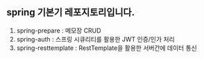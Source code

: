 ## spring 기본기 레포지토리입니다.

1. spring-prepare : 메모장 CRUD
2. spring-auth : 스프링 시큐리티를 활용한 JWT 인증/인가 처리
3. spring-resttemplate : RestTemplate을 활용한 서버간에 데이터 통신
